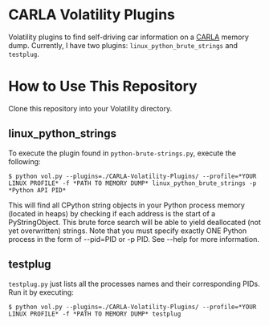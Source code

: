 # CARLA Volatility Plugins
Volatility plugins to find self-driving car information on a [CARLA](https://carla.org) memory dump. Currently, I have two plugins: `linux_python_brute_strings` and `testplug`.

# How to Use This Repository

Clone this repository into your Volatility directory.

## linux_python_strings
To execute the plugin found in `python-brute-strings.py`, execute the following:
<pre><code>$ python vol.py --plugins=./CARLA-Volatility-Plugins/ --profile=*YOUR LINUX PROFILE* -f *PATH TO MEMORY DUMP* linux_python_brute_strings -p *Python API PID*</code></pre>

This will find all CPython string objects in your Python process memory (located in heaps) by checking if each address is the start of a PyStringObject. This brute force search will be able to yield deallocated (not yet overwritten) strings. Note that you must specify exactly ONE Python process in the form of --pid=PID or -p PID. See --help for more information.

## testplug
`testplug.py` just lists all the processes names and their corresponding PIDs. Run it by executing:
<pre><code>$ python vol.py --plugins=./CARLA-Volatility-Plugins/ --profile=*YOUR LINUX PROFILE* -f *PATH TO MEMORY DUMP* testplug</code></pre>